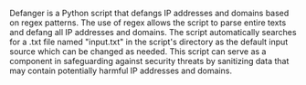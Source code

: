 Defanger is a Python script that defangs IP addresses and domains based on regex patterns. The use of regex allows the script to parse entire texts and defang all IP addresses and domains. The script automatically searches for a .txt file named "input.txt" in the script's directory as the default input source which can be changed as needed. This script can serve as a component in safeguarding against security threats by sanitizing data that may contain potentially harmful IP addresses and domains.